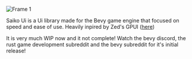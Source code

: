 ![Frame 1](https://github.com/MrVintage710/bevy-saiko-ui/assets/8060151/65f65174-64b8-4299-8dd3-3027394872e9)

Saiko Ui is a Ui library made for the Bevy game engine that focused on speed and ease of use. Heavily inpired by Zed's GPUI ([here](https://zed.dev/blog/videogame))

It is very much WIP now and it not complete! Watch the bevy discord, the rust game development subreddit and the bevy subreddit for it's initial release!
